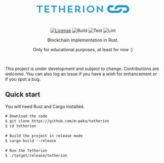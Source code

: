 <div align="center">

<img src="docs/logo.png"/>

&nbsp;

[![License](https://img.shields.io/badge/license-MIT-brightgreen.svg?style=flat)](https://github.com/m-peko/bitflags/blob/master/LICENSE)
![Build](https://github.com/m-peko/tetherion/actions/workflows/build.yml/badge.svg)
![Test](https://github.com/m-peko/tetherion/actions/workflows/test.yml/badge.svg)
![Lint](https://github.com/m-peko/tetherion/actions/workflows/lint.yml/badge.svg)

Blockchain implementation in Rust.

Only for educational purposes, at least for now :)

</div>

&nbsp;

This project is under development and subject to change. Contributions are welcome. You can also log an issue if you have a wish for enhancement or if you spot a bug.

## Quick start

You will need Rust and Cargo installed.

```
# Download the code
$ git clone https://github.com/m-peko/tetherion
$ cd tetherion

# Build the project in release mode
$ cargo build --release

# Run the Tetherion
$ ./target/release/tetherion
```